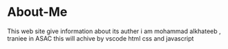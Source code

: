 # About-Me
 This web site give information about its auther 
 i am mohammad alkhateeb , traniee in ASAC
 this will achive by vscode html css and javascript 